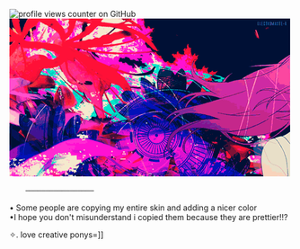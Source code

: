 ![profile views counter on GitHub](https://komarev.com/ghpvc/?username=personlovely&color=284758)![tumblr_13]( eaffafe6e19052afc7f7aec815193a8f.gif)

        ─────────────────
 • Some people are copying my entire skin and adding a nicer color          
•I hope you don't misunderstand i copied them because they are prettier!!?

✧. love creative ponys=]]


